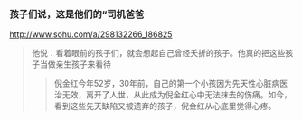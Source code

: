 ### 孩子们说，这是他们的“司机爸爸
http://www.sohu.com/a/298132266_186825
>他说：看着眼前的孩子们，就会想起自己曾经夭折的孩子。他真的把这些孩子当做亲生孩子来看待
>>倪金红今年52岁，30年前，自己的第一个小孩因为先天性心脏病医治无效，离开了人世，从此成为倪金红心中无法抹去的伤痛。如今，看到这些先天缺陷又被遗弃的孩子，倪金红从心底里觉得心疼。